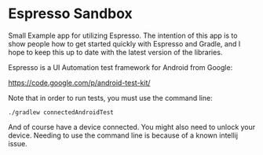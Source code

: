 # Espresso Sandbox

Small Example app for utilizing Espresso.  The intention of this app is to show
people how to get started quickly with Espresso and Gradle, and I hope to keep
this up to date with the latest version of the libraries.

Espresso is a UI Automation test framework for Android from Google:

https://code.google.com/p/android-test-kit/

Note that in order to run tests, you must use the command line:

```
./gradlew connectedAndroidTest
```

And of course have a device connected.  You might also need to unlock your device.
Needing to use the command line is because of a known intellij issue.
